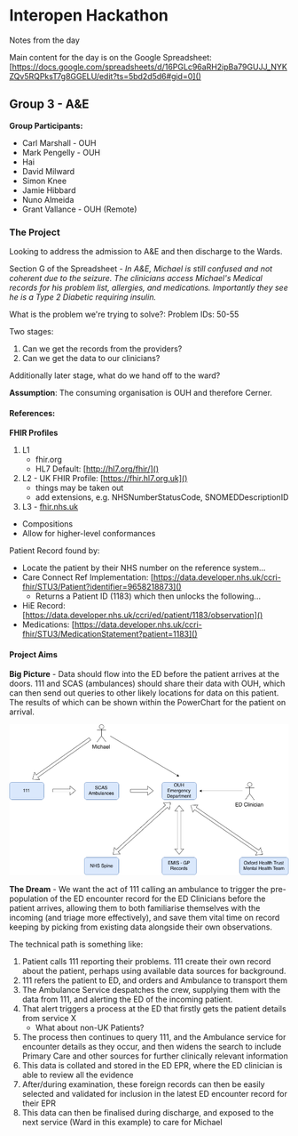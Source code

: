 # Interopen Hackathon

Notes from the day

Main content for the day is on the Google Spreadsheet: [https://docs.google.com/spreadsheets/d/16PGLc96aRH2ipBa79GUJJ_NYKZQv5RQPksT7g8GGELU/edit?ts=5bd2d5d6#gid=0]()


## Group 3 - A&E

**Group Participants:**

* Carl Marshall - OUH
* Mark Pengelly - OUH
* Hai 
* David Milward
* Simon Knee
* Jamie Hibbard
* Nuno Almeida
* Grant Vallance - OUH (Remote)

### The Project

Looking to address the admission to A&E and then discharge to the Wards.

Section G of the Spreadsheet - *In A&E, Michael is still confused and not coherent due to the seizure. The clinicians access Michael's Medical records for his problem list, allergies, and medications. Importantly they see he is a Type 2 Diabetic requiring insulin.*

What is the problem we're trying to solve?: Problem IDs: 50-55

Two stages:

1. Can we get the records from the providers?
2. Can we get the data to our clinicians?

Additionally later stage, what do we hand off to the ward?

**Assumption**: The consuming organisation is OUH and therefore Cerner.

#### References:

**FHIR Profiles**
1. L1
   * fhir.org
   * HL7 Default: [http://hl7.org/fhir/]()
2. L2 - UK FHIR Profile: [https://fhir.hl7.org.uk]()
   * things may be taken out
   * add extensions, e.g. NHSNumberStatusCode, SNOMEDDescriptionID
3.  L3 - [fhir.nhs.uk]()
   * Compositions
   * Allow for higher-level conformances

Patient Record found by:

* Locate the patient by their NHS number on the reference system...
* Care Connect Ref Implementation: [https://data.developer.nhs.uk/ccri-fhir/STU3/Patient?identifier=9658218873]()
  * Returns a Patient ID (1183) which then unlocks the following...
* HiE Record: [https://data.developer.nhs.uk/ccri/ed/patient/1183/observation]()
* Medications: [https://data.developer.nhs.uk/ccri-fhir/STU3/MedicationStatement?patient=1183]()

#### Project Aims

**Big Picture** - Data should flow into the ED before the patient arrives at the doors. 111 and SCAS (ambulances) should share their data with OUH, which can then send out queries to other likely locations for data on this patient. The results of which can be shown within the PowerChart for the patient on arrival.

![](docs/img/Hackathon-context.png)

**The Dream** - We want the act of 111 calling an ambulance to trigger the pre-population of the ED encounter record for the ED Clinicians before the patient arrives, allowing them to both familiarise themselves with the incoming (and triage more effectively), and save them vital time on record keeping by picking from existing data alongside their own observations.

The technical path is something like:

1. Patient calls 111 reporting their problems. 111 create their own record about the patient, perhaps using available data sources for background. 
2. 111 refers the patient to ED, and orders and Ambulance to transport them
3. The Ambulance Service despatches the crew, supplying them with the data from 111, and alerting the ED of the incoming patient.
4. That alert triggers a process at the ED that firstly gets the patient details from service X
   * What about non-UK Patients?
5. The process then continues to query 111, and the Ambulance service for encounter details as they occur, and then widens the search to include Primary Care and other sources for further clinically relevant information
6. This data is collated and stored in the ED EPR, where the ED clinician is able to review all the evidence
7. After/during examination, these foreign records can then be easily selected and validated for inclusion in the latest ED encounter record for their EPR
8. This data can then be finalised during discharge, and exposed to the next service (Ward in this example) to care for Michael

